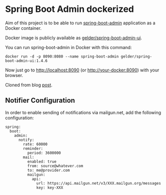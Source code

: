 # Spring Boot Admin dockerized

Aim of this project is to be able to run [spring-boot-admin](https://github.com/codecentric/spring-boot-admin) application as a Docker container.

Docker image is publicly available as [gelder/spring-boot-admin-ui](https://hub.docker.com/r/gelder/spring-boot-admin-ui/).

You can run spring-boot-admin in Docker with this command:

`
docker run -d -p 8090:8080 --name spring-boot-admin gelder/spring-boot-admin-ui:1.4.6
`

Now just go to <http://localhost:8090> (or <http://your-docker:8090>) with your browser.

Cloned from blog [post](http://aetas.pl/?p=347).

## Notifier Configuration

In order to enable sending of notifications via mailgun.net, add the following configuration:
```
spring:
  boot:
    admin:
      notify:
        rate: 60000
        reminder:
          period: 3600000
        mail:
          enabled: true
          from: source@whatever.com
          to: me@provider.com
          mailgun:
            api:
              url: https://api.mailgun.net/v3/XXX.mailgun.org/messages
              key: key-XXX
```
